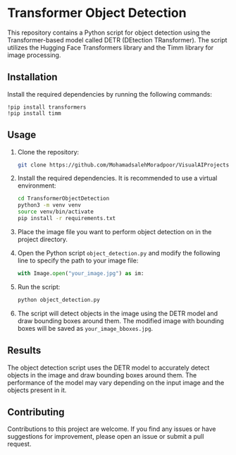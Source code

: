 # Transformer Object Detection

This repository contains a Python script for object detection using the Transformer-based model called DETR (DEtection TRansformer). The script utilizes the Hugging Face Transformers library and the Timm library for image processing.

## Installation

Install the required dependencies by running the following commands:

```shell
!pip install transformers
!pip install timm
```

## Usage

1. Clone the repository:

   ```bash
   git clone https://github.com/MohamadsalehMoradpoor/VisualAIProjects.git
   ```

2. Install the required dependencies. It is recommended to use a virtual environment:

   ```bash
   cd TransformerObjectDetection
   python3 -m venv venv
   source venv/bin/activate
   pip install -r requirements.txt
   ```

3. Place the image file you want to perform object detection on in the project directory.

4. Open the Python script `object_detection.py` and modify the following line to specify the path to your image file:

   ```python
   with Image.open("your_image.jpg") as im:
   ```

5. Run the script:

   ```bash
   python object_detection.py
   ```

6. The script will detect objects in the image using the DETR model and draw bounding boxes around them. The modified image with bounding boxes will be saved as `your_image_bboxes.jpg`.

## Results

The object detection script uses the DETR model to accurately detect objects in the image and draw bounding boxes around them. The performance of the model may vary depending on the input image and the objects present in it.

## Contributing

Contributions to this project are welcome. If you find any issues or have suggestions for improvement, please open an issue or submit a pull request.
